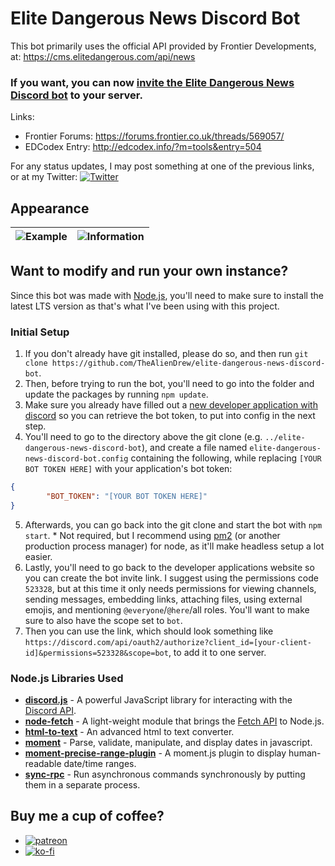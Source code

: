 # Elite Dangerous News Discord Bot
This bot primarily uses the official API provided by Frontier Developments, at: https://cms.elitedangerous.com/api/news

### If you want, you can now [invite the Elite Dangerous News Discord bot](https://discord.com/api/oauth2/authorize?client_id=802086433526513685&permissions=523328&scope=bot) to your server.

Links:
- Frontier Forums: https://forums.frontier.co.uk/threads/569057/
- EDCodex Entry: http://edcodex.info/?m=tools&entry=504

For any status updates, I may post something at one of the previous links, or at my Twitter: [![Twitter](https://i.ibb.co/GRCdkR1/twitter.png)](https://twitter.com/Alien_Drew)

## Appearance
![Example](https://github.com/TheAlienDrew/elite-dangerous-news-discord-bot/blob/main/images/example.png?raw=true) | ![Information](https://github.com/TheAlienDrew/elite-dangerous-news-discord-bot/blob/main/images/information.png?raw=true)
-- | --

## Want to modify and run your own instance?
Since this bot was made with [Node.js](https://nodejs.org), you'll need to make sure to install the latest LTS version as that's what I've been using with this project.

### Initial Setup
1. If you don't already have git installed, please do so, and then run `git clone https://github.com/TheAlienDrew/elite-dangerous-news-discord-bot`.
2. Then, before trying to run the bot, you'll need to go into the folder and update the packages by running `npm update`.
3. Make sure you already have filled out a [new developer application with discord](https://discord.com/developers/applications) so you can retrieve the bot token, to put into config in the next step.
4. You'll need to go to the directory above the git clone (e.g. `../elite-dangerous-news-discord-bot`), and create a file named `elite-dangerous-news-discord-bot.config` containing the following, while replacing `[YOUR BOT TOKEN HERE]` with your application's bot token:
```json
{
        "BOT_TOKEN": "[YOUR BOT TOKEN HERE]"
}
```
5. Afterwards, you can go back into the git clone and start the bot with `npm start`. \* Not required, but I recommend using [pm2](https://www.npmjs.com/package/pm2) (or another production process manager) for node, as it'll make headless setup a lot easier.
6. Lastly, you'll need to go back to the developer applications website so you can create the bot invite link. I suggest using the permissions code `523328`, but at this time it only needs permissions for viewing channels, sending messages, embedding links, attaching files, using external emojis, and mentioning `@everyone`/`@here`/all roles. You'll want to make sure to also have the scope set to `bot`.
7. Then you can use the link, which should look something like `https://discord.com/api/oauth2/authorize?client_id=[your-client-id]&permissions=523328&scope=bot`, to add it to one server.

### Node.js Libraries Used
- **[discord.js](https://github.com/discordjs/discord.js)** - A powerful JavaScript library for interacting with the [Discord API](https://discord.com/developers/docs/intro).
- **[node-fetch](https://github.com/node-fetch/node-fetch)** - A light-weight module that brings the [Fetch API](https://developer.mozilla.org/en-US/docs/Web/API/Fetch_API) to Node.js.
- **[html-to-text](https://github.com/html-to-text/node-html-to-text)** - An advanced html to text converter.
- **[moment](https://github.com/moment/moment)** - Parse, validate, manipulate, and display dates in javascript.
- **[moment-precise-range-plugin](https://github.com/codebox/moment-precise-range)** - A moment.js plugin to display human-readable date/time ranges.
- **[sync-rpc](https://github.com/ForbesLindesay/sync-rpc)** - Run asynchronous commands synchronously by putting them in a separate process.

## Buy me a cup of coffee?
- [![patreon](https://i.ibb.co/BGGr9mL/patreon.png)](https://www.patreon.com/bePatron?u=8414636)
- [![ko-fi](https://ko-fi.com/img/githubbutton_sm.svg)](https://ko-fi.com/E1E845O3L)
